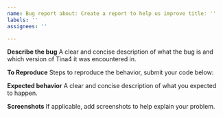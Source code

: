```yaml
---
name: Bug report about: Create a report to help us improve title: ''
labels: ''
assignees: ''

---
```


**Describe the bug**
A clear and concise description of what the bug is and which version of Tina4 it was encountered in.

**To Reproduce**
Steps to reproduce the behavior, submit your code below:

**Expected behavior**
A clear and concise description of what you expected to happen.

**Screenshots**
If applicable, add screenshots to help explain your problem.
